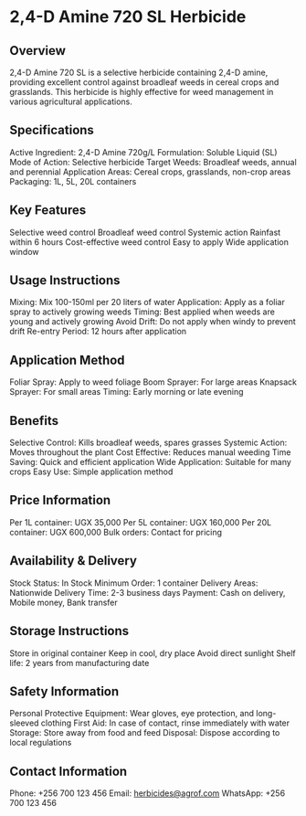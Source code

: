 # 2,4-D Amine 720 SL Herbicide

## Overview
2,4-D Amine 720 SL is a selective herbicide containing 2,4-D amine, providing excellent control against broadleaf weeds in cereal crops and grasslands. This herbicide is highly effective for weed management in various agricultural applications.

## Specifications
Active Ingredient: 2,4-D Amine 720g/L
Formulation: Soluble Liquid (SL)
Mode of Action: Selective herbicide
Target Weeds: Broadleaf weeds, annual and perennial
Application Areas: Cereal crops, grasslands, non-crop areas
Packaging: 1L, 5L, 20L containers

## Key Features
Selective weed control
Broadleaf weed control
Systemic action
Rainfast within 6 hours
Cost-effective weed control
Easy to apply
Wide application window

## Usage Instructions
Mixing: Mix 100-150ml per 20 liters of water
Application: Apply as a foliar spray to actively growing weeds
Timing: Best applied when weeds are young and actively growing
Avoid Drift: Do not apply when windy to prevent drift
Re-entry Period: 12 hours after application

## Application Method
Foliar Spray: Apply to weed foliage
Boom Sprayer: For large areas
Knapsack Sprayer: For small areas
Timing: Early morning or late evening

## Benefits
Selective Control: Kills broadleaf weeds, spares grasses
Systemic Action: Moves throughout the plant
Cost Effective: Reduces manual weeding
Time Saving: Quick and efficient application
Wide Application: Suitable for many crops
Easy Use: Simple application method

## Price Information
Per 1L container: UGX 35,000
Per 5L container: UGX 160,000
Per 20L container: UGX 600,000
Bulk orders: Contact for pricing

## Availability & Delivery
Stock Status: In Stock
Minimum Order: 1 container
Delivery Areas: Nationwide
Delivery Time: 2-3 business days
Payment: Cash on delivery, Mobile money, Bank transfer

## Storage Instructions
Store in original container
Keep in cool, dry place
Avoid direct sunlight
Shelf life: 2 years from manufacturing date

## Safety Information
Personal Protective Equipment: Wear gloves, eye protection, and long-sleeved clothing
First Aid: In case of contact, rinse immediately with water
Storage: Store away from food and feed
Disposal: Dispose according to local regulations

## Contact Information
Phone: +256 700 123 456
Email: herbicides@agrof.com
WhatsApp: +256 700 123 456